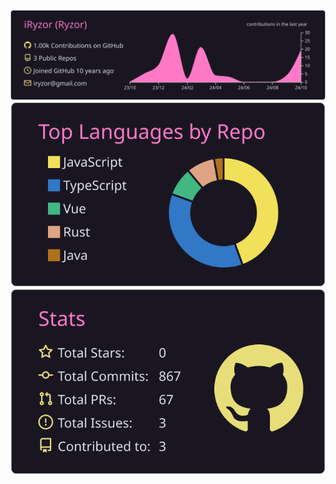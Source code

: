 ![](https://raw.githubusercontent.com/iRyzor/iRyzor/master/profile-summary-card-output/omni/0-profile-details.svg)
![](https://raw.githubusercontent.com/iRyzor/iRyzor/master/profile-summary-card-output/omni/1-repos-per-language.svg)
![](https://raw.githubusercontent.com/iRyzor/iRyzor/master/profile-summary-card-output/omni/3-stats.svg)

<!--
**iRyzor/iRyzor** is a ✨ _special_ ✨ repository because its `README.md` (this file) appears on your GitHub profile.

Here are some ideas to get you started:

- 🔭 I’m currently working on ...
- 🌱 I’m currently learning ...
- 👯 I’m looking to collaborate on ...
- 🤔 I’m looking for help with ...
- 💬 Ask me about ...
- 📫 How to reach me: ...
- 😄 Pronouns: ...
- ⚡ Fun fact: ...
-->
